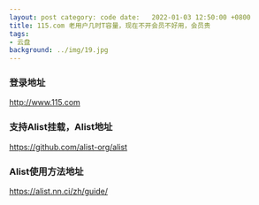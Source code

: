 ```yaml
---
layout: post category: code date:   2022-01-03 12:50:00 +0800
title: 115.com 老用户几时T容量，现在不开会员不好用，会员贵
tags:
- 云盘
background: ../img/19.jpg
---
```




### 登录地址<br>
http://www.115.com

### 支持Alist挂载，Alist地址<br>
https://github.com/alist-org/alist

### Alist使用方法地址<br>
https://alist.nn.ci/zh/guide/
